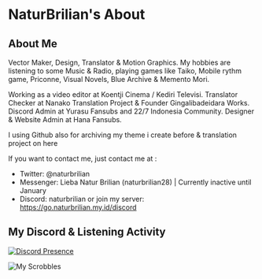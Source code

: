 # NaturBrilian's About
## About Me

Vector Maker, Design, Translator & Motion Graphics.
My hobbies are listening to some Music & Radio, playing games like Taiko, Mobile rythm game, Priconne, Visual Novels, Blue Archive & Memento Mori.

Working as a video editor at Koentji Cinema / Kediri Televisi.
Translator Checker at Nanako Translation Project & Founder Gingalibadeidara Works.
Discord Admin at Yurasu Fansubs and 22/7 Indonesia Community. Designer & Website Admin at Hana Fansubs.

I using Github also for archiving my theme i create before & translation project on here

If you want to contact me, just contact me at :

- Twitter: @naturbrilian
- Messenger: Lieba Natur Brilian (naturbrilian28) | Currently inactive until January
- Discord: naturbrilian or join my server: https://go.naturbrilian.my.id/discord

## My Discord & Listening Activity
[![Discord Presence](https://lanyard.cnrad.dev/api/304313603253862401)](https://discord.com/users/304313603253862401)

![My Scrobbles](https://lastfm-recently-played.vercel.app/api?user=naturbrilian)
<!--
**naturbrilian/naturbrilian** is a ✨ _special_ ✨ repository because its `README.md` (this file) appears on your GitHub profile.

Here are some ideas to get you started:

- 🔭 I’m currently working on ...
- 🌱 I’m currently learning ...
- 👯 I’m looking to collaborate on ...
- 🤔 I’m looking for help with ...
- 💬 Ask me about ...
- 📫 How to reach me: ...
- 😄 Pronouns: ...
- ⚡ Fun fact: ...
-->
